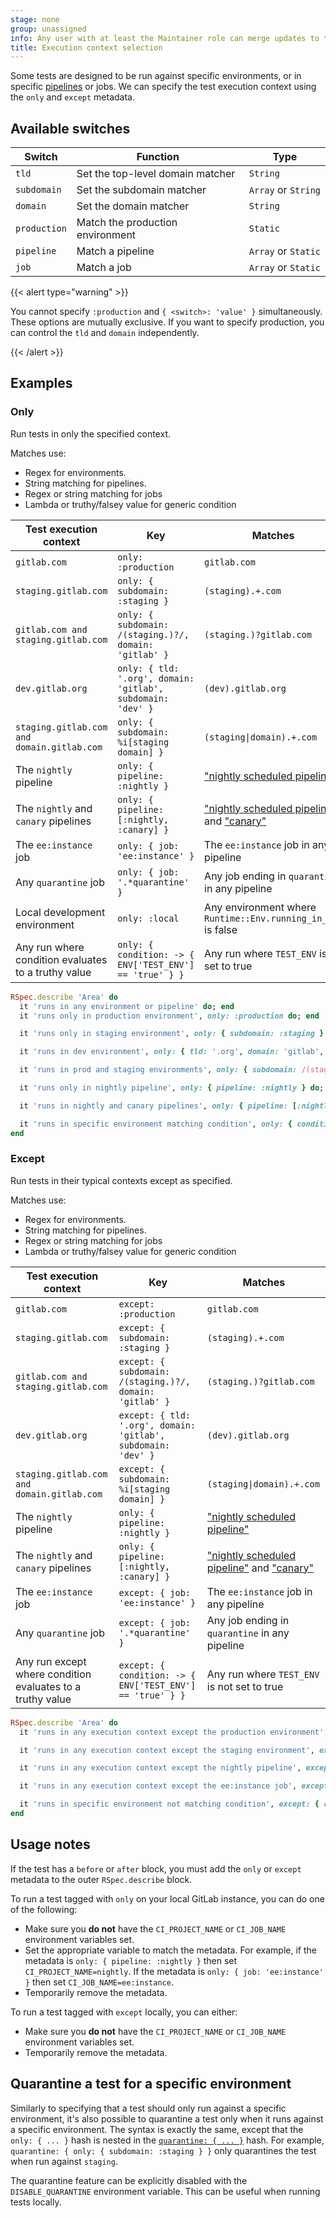 ```yaml
---
stage: none
group: unassigned
info: Any user with at least the Maintainer role can merge updates to this content. For details, see https://docs.gitlab.com/development/development_processes/#development-guidelines-review.
title: Execution context selection
---
```


Some tests are designed to be run against specific environments, or in specific [pipelines](https://handbook.gitlab.com/handbook/engineering/infrastructure/test-platform/debugging-qa-test-failures/#qa-test-pipelines) or jobs. We can specify the test execution context using the `only` and `except` metadata.

## Available switches

| Switch       | Function                         | Type                |
| ------------ | -------------------------------- | ------------------- |
| `tld`        | Set the top-level domain matcher | `String`            |
| `subdomain`  | Set the subdomain matcher        | `Array` or `String` |
| `domain`     | Set the domain matcher           | `String`            |
| `production` | Match the production environment | `Static`            |
| `pipeline`   | Match a pipeline                 | `Array` or `Static` |
| `job`        | Match a job                      | `Array` or `Static` |

{{< alert type="warning" >}}

You cannot specify `:production` and `{ <switch>: 'value' }` simultaneously.
These options are mutually exclusive. If you want to specify production, you
can control the `tld` and `domain` independently.

{{< /alert >}}

## Examples

### Only

Run tests in only the specified context.

Matches use:

- Regex for environments.
- String matching for pipelines.
- Regex or string matching for jobs
- Lambda or truthy/falsey value for generic condition

| Test execution context                              | Key                                                         | Matches                                                                                                                                                |
| --------------------------------------------------- | ----------------------------------------------------------- | ------------------------------------------------------------------------------------------------------------------------------------------------------ |
| `gitlab.com`                                        | `only: :production`                                         | `gitlab.com`                                                                                                                                           |
| `staging.gitlab.com`                                | `only: { subdomain: :staging }`                             | `(staging).+.com`                                                                                                                                      |
| `gitlab.com and staging.gitlab.com`                 | `only: { subdomain: /(staging.)?/, domain: 'gitlab' }`      | `(staging.)?gitlab.com`                                                                                                                                |
| `dev.gitlab.org`                                    | `only: { tld: '.org', domain: 'gitlab', subdomain: 'dev' }` | `(dev).gitlab.org`                                                                                                                                     |
| `staging.gitlab.com and domain.gitlab.com`          | `only: { subdomain: %i[staging domain] }`                   | `(staging\|domain).+.com`                                                                                                                              |
| The `nightly` pipeline                              | `only: { pipeline: :nightly }`                              | ["nightly scheduled pipeline"](https://gitlab.com/gitlab-org/gitlab/-/pipeline_schedules)                                                              |
| The `nightly` and `canary` pipelines                | `only: { pipeline: [:nightly, :canary] }`                   | ["nightly scheduled pipeline"](https://gitlab.com/gitlab-org/gitlab/-/pipeline_schedules) and ["canary"](https://gitlab.com/gitlab-org/quality/canary) |
| The `ee:instance` job                               | `only: { job: 'ee:instance' }`                              | The `ee:instance` job in any pipeline                                                                                                                  |
| Any `quarantine` job                                | `only: { job: '.*quarantine' }`                             | Any job ending in `quarantine` in any pipeline                                                                                                         |
| Local development environment                       | `only: :local`                                              | Any environment where `Runtime::Env.running_in_ci?` is false                                                                                           |
| Any run where condition evaluates to a truthy value | `only: { condition: -> { ENV['TEST_ENV'] == 'true' } }`     | Any run where `TEST_ENV` is set to true                                                                                                                |

```ruby
RSpec.describe 'Area' do
  it 'runs in any environment or pipeline' do; end
  it 'runs only in production environment', only: :production do; end

  it 'runs only in staging environment', only: { subdomain: :staging } do; end

  it 'runs in dev environment', only: { tld: '.org', domain: 'gitlab', subdomain: 'dev' } do; end

  it 'runs in prod and staging environments', only: { subdomain: /(staging.)?/, domain: 'gitlab' } {}

  it 'runs only in nightly pipeline', only: { pipeline: :nightly } do; end

  it 'runs in nightly and canary pipelines', only: { pipeline: [:nightly, :canary] } do; end

  it 'runs in specific environment matching condition', only: { condition: -> { ENV['TEST_ENV'] == 'true' } } do; end
end
```

### Except

Run tests in their typical contexts except as specified.

Matches use:

- Regex for environments.
- String matching for pipelines.
- Regex or string matching for jobs
- Lambda or truthy/falsey value for generic condition

| Test execution context                                     | Key                                                           | Matches                                                                                                                                                |
| ---------------------------------------------------------- | ------------------------------------------------------------- | ------------------------------------------------------------------------------------------------------------------------------------------------------ |
| `gitlab.com`                                               | `except: :production`                                         | `gitlab.com`                                                                                                                                           |
| `staging.gitlab.com`                                       | `except: { subdomain: :staging }`                             | `(staging).+.com`                                                                                                                                      |
| `gitlab.com and staging.gitlab.com`                        | `except: { subdomain: /(staging.)?/, domain: 'gitlab' }`      | `(staging.)?gitlab.com`                                                                                                                                |
| `dev.gitlab.org`                                           | `except: { tld: '.org', domain: 'gitlab', subdomain: 'dev' }` | `(dev).gitlab.org`                                                                                                                                     |
| `staging.gitlab.com and domain.gitlab.com`                 | `except: { subdomain: %i[staging domain] }`                   | `(staging\|domain).+.com`                                                                                                                              |
| The `nightly` pipeline                                     | `only: { pipeline: :nightly }`                                | ["nightly scheduled pipeline"](https://gitlab.com/gitlab-org/gitlab/-/pipeline_schedules)                                                              |
| The `nightly` and `canary` pipelines                       | `only: { pipeline: [:nightly, :canary] }`                     | ["nightly scheduled pipeline"](https://gitlab.com/gitlab-org/gitlab/-/pipeline_schedules) and ["canary"](https://gitlab.com/gitlab-org/quality/canary) |
| The `ee:instance` job                                      | `except: { job: 'ee:instance' }`                              | The `ee:instance` job in any pipeline                                                                                                                  |
| Any `quarantine` job                                       | `except: { job: '.*quarantine' }`                             | Any job ending in `quarantine` in any pipeline                                                                                                         |
| Any run except where condition evaluates to a truthy value | `except: { condition: -> { ENV['TEST_ENV'] == 'true' } }`     | Any run where `TEST_ENV` is not set to true                                                                                                            |

```ruby
RSpec.describe 'Area' do
  it 'runs in any execution context except the production environment', except: :production do; end

  it 'runs in any execution context except the staging environment', except: { subdomain: :staging } do; end

  it 'runs in any execution context except the nightly pipeline', except: { pipeline: :nightly } do; end

  it 'runs in any execution context except the ee:instance job', except: { job: 'ee:instance' } do; end

  it 'runs in specific environment not matching condition', except: { condition: -> { ENV['TEST_ENV'] == 'true' } } do; end
end
```

## Usage notes

If the test has a `before` or `after` block, you must add the `only` or `except` metadata to the outer `RSpec.describe` block.

To run a test tagged with `only` on your local GitLab instance, you can do one of the following:

- Make sure you **do not** have the `CI_PROJECT_NAME` or `CI_JOB_NAME` environment variables set.
- Set the appropriate variable to match the metadata. For example, if the metadata is `only: { pipeline: :nightly }` then set `CI_PROJECT_NAME=nightly`. If the metadata is `only: { job: 'ee:instance' }` then set `CI_JOB_NAME=ee:instance`.
- Temporarily remove the metadata.

To run a test tagged with `except` locally, you can either:

- Make sure you **do not** have the `CI_PROJECT_NAME` or `CI_JOB_NAME` environment variables set.
- Temporarily remove the metadata.

## Quarantine a test for a specific environment

Similarly to specifying that a test should only run against a specific environment, it's also possible to quarantine a
test only when it runs against a specific environment. The syntax is exactly the same, except that the `only: { ... }`
hash is nested in the [`quarantine: { ... }`](https://handbook.gitlab.com/handbook/engineering/infrastructure/test-platform/debugging-qa-test-failures/#quarantining-tests) hash.
For example, `quarantine: { only: { subdomain: :staging } }` only quarantines the test when run against `staging`.

The quarantine feature can be explicitly disabled with the `DISABLE_QUARANTINE` environment variable. This can be useful when running tests locally.
